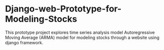 # Django-web-Prototype-for-Modeling-Stocks

This prototype project explores time series analysis model Autoregressive Moving Average (ARMA) 
model for modeling stocks through a website using django framework.
